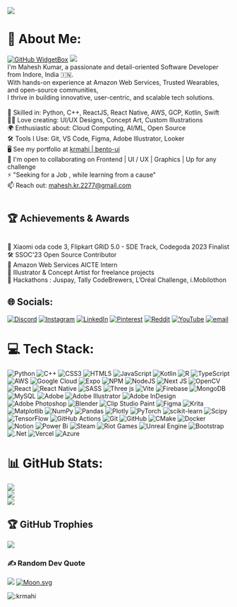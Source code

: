![](https://cdna.artstation.com/p/assets/images/images/066/880/442/original/ilgin-gungor-calisma-masasi11.gif?1694002774)
# 💫 About Me:
[![GitHub WidgetBox](https://github-widgetbox.vercel.app/api/profile?username=krmahi&data=followers,repositories,stars,commits&theme=darkmode)](https://github.com/Jurredr/github-widgetbox) 
<img src="https://github.githubassets.com/images/mona-whisper.gif" />
<br>
I'm Mahesh Kumar, a passionate and detail-oriented Software Developer from Indore, India 🇮🇳.<br>With hands-on experience at Amazon Web Services, Trusted Wearables, and open-source communities, <br>I thrive in building innovative, user-centric, and scalable tech solutions.<br><br>🧠 Skilled in: Python, C++, ReactJS, React Native, AWS, GCP, Kotlin, Swift<br>🧑‍🎨 Love creating: UI/UX Designs, Concept Art, Custom Illustrations<br>🌍 Enthusiastic about: Cloud Computing, AI/ML, Open Source<br>🛠  Tools I Use: Git, VS Code, Figma, Adobe Illustrator, Looker<br>
🖥️ See my portfolio at [krmahi | bento-ui](https://krmahi.github.io/portfolio-bento-ui)
<br>🤝 I'm open to collaborating on Frontend | UI / UX | Graphics | Up for any challenge<br>⚡ "Seeking for a Job , while learning from a cause"<br>📫 Reach out: mahesh.kr.2277@gmail.com<br><br>
## 🏆 Achievements & Awards
<br>🥇 Xiaomi oda code 3, Flipkart GRiD 5.0 - SDE Track, Codegoda 2023 Finalist<br>🛠  SSOC'23 Open Source Contributor<br>🚀 Amazon Web Services AICTE Intern<br>🎨 Illustrator & Concept Artist for freelance projects<br>🏁 Hackathons : Juspay, Tally CodeBrewers, L’Oréal Challenge, i.Mobilothon




## 🌐 Socials:
[![Discord](https://img.shields.io/badge/Discord-%237289DA.svg?logo=discord&logoColor=white)](https://discord.gg/_mahi_kr) [![Instagram](https://img.shields.io/badge/Instagram-%23E4405F.svg?logo=Instagram&logoColor=white)](https://instagram.com/_mahi__kr) [![LinkedIn](https://img.shields.io/badge/LinkedIn-%230077B5.svg?logo=linkedin&logoColor=white)](https://linkedin.com/in/mahikr) [![Pinterest](https://img.shields.io/badge/Pinterest-%23E60023.svg?logo=Pinterest&logoColor=white)](https://pinterest.com/mahi10august) [![Reddit](https://img.shields.io/badge/Reddit-%23FF4500.svg?logo=Reddit&logoColor=white)](https://reddit.com/user/mahi_kr) [![YouTube](https://img.shields.io/badge/YouTube-%23FF0000.svg?logo=YouTube&logoColor=white)](https://youtube.com/@mahi_kr) [![email](https://img.shields.io/badge/Email-D14836?logo=gmail&logoColor=white)](mailto:mahesh.kr.2277@gmail.com) 

# 💻 Tech Stack:
![Python](https://img.shields.io/badge/python-3670A0?style=flat&logo=python&logoColor=ffdd54)
![C++](https://img.shields.io/badge/c++-%2300599C.svg?style=flat&logo=c%2B%2B&logoColor=white) ![CSS3](https://img.shields.io/badge/css3-%231572B6.svg?style=flat&logo=css3&logoColor=white) ![HTML5](https://img.shields.io/badge/html5-%23E34F26.svg?style=flat&logo=html5&logoColor=white) ![JavaScript](https://img.shields.io/badge/javascript-%23323330.svg?style=flat&logo=javascript&logoColor=%23F7DF1E) ![Kotlin](https://img.shields.io/badge/kotlin-%237F52FF.svg?style=flat&logo=kotlin&logoColor=white) ![R](https://img.shields.io/badge/r-%23276DC3.svg?style=flat&logo=r&logoColor=white) ![TypeScript](https://img.shields.io/badge/typescript-%23007ACC.svg?style=flat&logo=typescript&logoColor=white) ![AWS](https://img.shields.io/badge/AWS-%23FF9900.svg?style=flat&logo=amazon-aws&logoColor=white) ![Google Cloud](https://img.shields.io/badge/GoogleCloud-%234285F4.svg?style=flat&logo=google-cloud&logoColor=white) ![Expo](https://img.shields.io/badge/expo-1C1E24?style=flat&logo=expo&logoColor=#D04A37) ![NPM](https://img.shields.io/badge/NPM-%23CB3837.svg?style=flat&logo=npm&logoColor=white) ![NodeJS](https://img.shields.io/badge/node.js-6DA55F?style=flat&logo=node.js&logoColor=white) ![Next JS](https://img.shields.io/badge/Next-black?style=flat&logo=next.js&logoColor=white) ![OpenCV](https://img.shields.io/badge/opencv-%23white.svg?style=flat&logo=opencv&logoColor=white) ![React](https://img.shields.io/badge/react-%2320232a.svg?style=flat&logo=react&logoColor=%2361DAFB) ![React Native](https://img.shields.io/badge/react_native-%2320232a.svg?style=flat&logo=react&logoColor=%2361DAFB) ![SASS](https://img.shields.io/badge/SASS-hotpink.svg?style=flat&logo=SASS&logoColor=white) ![Three js](https://img.shields.io/badge/threejs-black?style=flat&logo=three.js&logoColor=white) ![Vite](https://img.shields.io/badge/vite-%23646CFF.svg?style=flat&logo=vite&logoColor=white) ![Firebase](https://img.shields.io/badge/firebase-a08021?style=flat&logo=firebase&logoColor=ffcd34) ![MongoDB](https://img.shields.io/badge/MongoDB-%234ea94b.svg?style=flat&logo=mongodb&logoColor=white) ![MySQL](https://img.shields.io/badge/mysql-4479A1.svg?style=flat&logo=mysql&logoColor=white) ![Adobe](https://img.shields.io/badge/adobe-%23FF0000.svg?style=flat&logo=adobe&logoColor=white) ![Adobe Illustrator](https://img.shields.io/badge/adobe%20illustrator-%23FF9A00.svg?style=flat&logo=adobe%20illustrator&logoColor=white) ![Adobe InDesign](https://img.shields.io/badge/Adobe%20InDesign-49021F?style=flat&logo=adobeindesign&logoColor=FF3366) ![Adobe Photoshop](https://img.shields.io/badge/adobe%20photoshop-%2331A8FF.svg?style=flat&logo=adobe%20photoshop&logoColor=white) ![Blender](https://img.shields.io/badge/blender-%23F5792A.svg?style=flat&logo=blender&logoColor=white) ![Clip Studio Paint](https://img.shields.io/badge/ClipStudioPaint-%23CFD3D3.svg?style=flat&logo=ClipStudioPaint&logoColor=white) ![Figma](https://img.shields.io/badge/figma-%23F24E1E.svg?style=flat&logo=figma&logoColor=white) ![Krita](https://img.shields.io/badge/Krita-203759?style=flat&logo=krita&logoColor=EEF37B) ![Matplotlib](https://img.shields.io/badge/Matplotlib-%23ffffff.svg?style=flat&logo=Matplotlib&logoColor=black) ![NumPy](https://img.shields.io/badge/numpy-%23013243.svg?style=flat&logo=numpy&logoColor=white) ![Pandas](https://img.shields.io/badge/pandas-%23150458.svg?style=flat&logo=pandas&logoColor=white) ![Plotly](https://img.shields.io/badge/Plotly-%233F4F75.svg?style=flat&logo=plotly&logoColor=white) ![PyTorch](https://img.shields.io/badge/PyTorch-%23EE4C2C.svg?style=flat&logo=PyTorch&logoColor=white) ![scikit-learn](https://img.shields.io/badge/scikit--learn-%23F7931E.svg?style=flat&logo=scikit-learn&logoColor=white) ![Scipy](https://img.shields.io/badge/SciPy-%230C55A5.svg?style=flat&logo=scipy&logoColor=%white) ![TensorFlow](https://img.shields.io/badge/TensorFlow-%23FF6F00.svg?style=flat&logo=TensorFlow&logoColor=white) ![GitHub Actions](https://img.shields.io/badge/github%20actions-%232671E5.svg?style=flat&logo=githubactions&logoColor=white) ![Git](https://img.shields.io/badge/git-%23F05033.svg?style=flat&logo=git&logoColor=white) ![GitHub](https://img.shields.io/badge/github-%23121011.svg?style=flat&logo=github&logoColor=white) ![CMake](https://img.shields.io/badge/CMake-%23008FBA.svg?style=flat&logo=cmake&logoColor=white) ![Docker](https://img.shields.io/badge/docker-%230db7ed.svg?style=flat&logo=docker&logoColor=white) ![Notion](https://img.shields.io/badge/Notion-%23000000.svg?style=flat&logo=notion&logoColor=white) ![Power Bi](https://img.shields.io/badge/power_bi-F2C811?style=flat&logo=powerbi&logoColor=black) ![Steam](https://img.shields.io/badge/steam-%23000000.svg?style=flat&logo=steam&logoColor=white) ![Riot Games](https://img.shields.io/badge/riotgames-D32936.svg?style=flat&logo=riotgames&logoColor=white) ![Unreal Engine](https://img.shields.io/badge/unrealengine-%23313131.svg?style=flat&logo=unrealengine&logoColor=white) ![Bootstrap](https://img.shields.io/badge/bootstrap-%238511FA.svg?style=flat&logo=bootstrap&logoColor=white) ![.Net](https://img.shields.io/badge/.NET-5C2D91?style=flat&logo=.net&logoColor=white) ![Vercel](https://img.shields.io/badge/vercel-%23000000.svg?style=flat&logo=vercel&logoColor=white) ![Azure](https://img.shields.io/badge/azure-%230072C6.svg?style=flat&logo=microsoftazure&logoColor=white)

# 📊 GitHub Stats:
![](https://github-readme-stats.vercel.app/api?username=krmahi&theme=gruvbox&hide_rank=true&hide_border=false&include_all_commits=true&count_private=true)<br/>
![](https://nirzak-streak-stats.vercel.app/?user=krmahi&theme=gruvbox&hide_border=false)<br/>
![](https://github-readme-stats.vercel.app/api/top-langs/?username=krmahi&theme=gruvbox&hide_border=false&include_all_commits=true&count_private=true&layout=compact)
<!--[![](https://github-readme-activity-graph.vercel.app/graph?username=krmahi&bg_color=282828&color=e6e6e6&line=67777e&point=bababa&area=true&hide_border=true)](https://github.com/ashutosh00710/github-readme-activity-graph)
-->
## 🏆 GitHub Trophies
![](https://github-profile-trophy.vercel.app/?username=krmahi&theme=gruvbox&no-frame=false&no-bg=false&margin-w=4)

### ✍️ Random Dev Quote
![](https://quotes-github-readme.vercel.app/api?type=horizontal&theme=gruvbox&w=10)
[![Moon.svg](https://moon-svg.minung.dev/moon.svg?size=200&theme=ray&rotate=0)](https://moon-svg.minung.dev)

![:krmahi](https://count.getloli.com/@:krmahi)
<!--
[![](https://visitcount.itsvg.in/api?id=krmahi&icon=3&color=6)](https://visitcount.itsvg.in) 
-->
